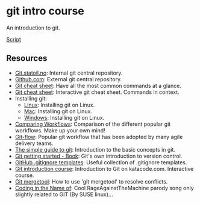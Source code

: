 # git intro course

An introduction to git.

[Script](script.md)

## Resources
- [Git.statoil.no](http://git.statoil.no): Internal git central repository.
- [Github.com](http://github.com): External git central repository.
- [Git cheat sheet](http://rogerdudler.github.io/git-guide/files/git_cheat_sheet.pdf): Have all the most common commands at a glance.
- [Git cheat sheet](http://ndpsoftware.com/git-cheatsheet.html): Interactive git cheat sheet. Commands in context.
- Installing git:
  - [Linux](http://git-scm.com/book/en/Getting-Started-Installing-Git): Installing git on Linux.
  - [Mac](http://code.google.com/p/git-osx-installer/downloads/list?can=3): Installing git on Linux.
  - [Windows](http://msysgit.github.io/): Installing git on Linux.
- [Comparing Workflows](https://www.atlassian.com/git/tutorials/comparing-workflows): Comparison of the different popular git workflows. Make up your own mind!
- [Git-flow](https://datasift.github.io/gitflow/IntroducingGitFlow.html): Popular git workflow that has been adopted by many agile delivery teams.
- [The simple guide to git](http://rogerdudler.github.io/git-guide/): Introduction to the basic concepts in git.
- [Git getting started - Book](https://git-scm.com/book/en/v2/Getting-Started-About-Version-Control): Git's own introduction to version control.
- [GitHub .gitignore templates](https://github.com/github/gitignore): Useful collection of .gitignore templates.
- [Git introduction course](https://katacoda.com/courses/git): Introduction to Git on katacode.com. Interactive course.
- [Git mergetool](https://gist.github.com/karenyyng/f19ff75c60f18b4b8149): How to use 'git mergetool' to resolve conflicts.
- [Coding in the Name of](https://www.youtube.com/watch?v=50Qs4gVHB_E&feature=youtu.be): Cool RageAgainstTheMachine parody song only slightly related to GIT (By SUSE linux)...
